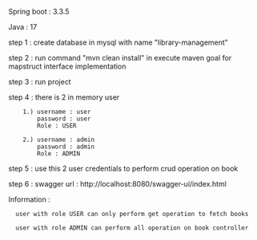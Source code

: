 Spring boot : 3.3.5

Java : 17

step 1 : create database in mysql with name "library-management"

step 2 : run command "mvn clean install" in execute maven goal for mapstruct interface implementation

step 3 : run project

step 4 : there is 2 in memory user 

        1.) username : user
            password : user
            Role : USER

        2.) username : admin
            password : admin
            Role : ADMIN

step 5 : use this 2 user credentials to perform crud operation on book

step 6 : swagger url : http://localhost:8080/swagger-ui/index.html

Information : 

      user with role USER can only perform get operation to fetch books

      user with role ADMIN can perform all operation on book controller
 
